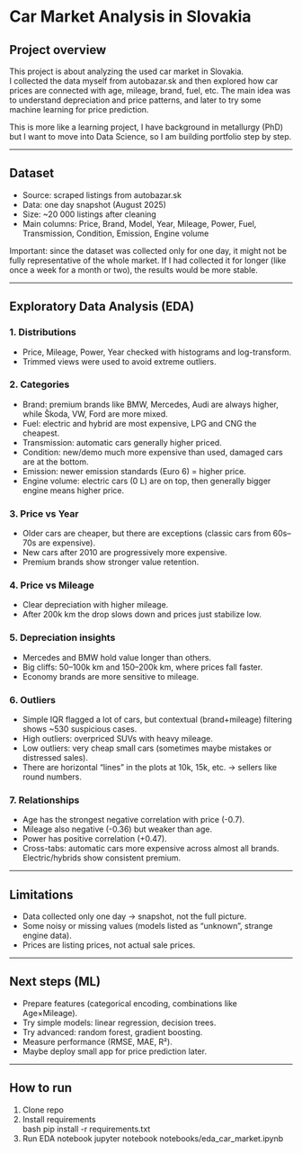 # Car Market Analysis in Slovakia

## Project overview
This project is about analyzing the used car market in Slovakia.  
I collected the data myself from autobazar.sk and then explored how car prices are connected with age, mileage, brand, fuel, etc. The main idea was to understand depreciation and price patterns, and later to try some machine learning for price prediction.  

This is more like a learning project, I have background in metallurgy (PhD) but I want to move into Data Science, so I am building portfolio step by step.

---

## Dataset
- Source: scraped listings from autobazar.sk  
- Data: one day snapshot (August 2025)  
- Size: ~20 000 listings after cleaning  
- Main columns: Price, Brand, Model, Year, Mileage, Power, Fuel, Transmission, Condition, Emission, Engine volume  

Important: since the dataset was collected only for one day, it might not be fully representative of the whole market. If I had collected it for longer (like once a week for a month or two), the results would be more stable.

---

## Exploratory Data Analysis (EDA)

### 1. Distributions
- Price, Mileage, Power, Year checked with histograms and log-transform.
- Trimmed views were used to avoid extreme outliers.

### 2. Categories
- Brand: premium brands like BMW, Mercedes, Audi are always higher, while Škoda, VW, Ford are more mixed.  
- Fuel: electric and hybrid are most expensive, LPG and CNG the cheapest.  
- Transmission: automatic cars generally higher priced.  
- Condition: new/demo much more expensive than used, damaged cars are at the bottom.  
- Emission: newer emission standards (Euro 6) = higher price.  
- Engine volume: electric cars (0 L) are on top, then generally bigger engine means higher price.  

### 3. Price vs Year
- Older cars are cheaper, but there are exceptions (classic cars from 60s–70s are expensive).  
- New cars after 2010 are progressively more expensive.  
- Premium brands show stronger value retention.  

### 4. Price vs Mileage
- Clear depreciation with higher mileage.  
- After 200k km the drop slows down and prices just stabilize low.  

### 5. Depreciation insights
- Mercedes and BMW hold value longer than others.  
- Big cliffs: 50–100k km and 150–200k km, where prices fall faster.  
- Economy brands are more sensitive to mileage.  

### 6. Outliers
- Simple IQR flagged a lot of cars, but contextual (brand+mileage) filtering shows ~530 suspicious cases.  
- High outliers: overpriced SUVs with heavy mileage.  
- Low outliers: very cheap small cars (sometimes maybe mistakes or distressed sales).  
- There are horizontal “lines” in the plots at 10k, 15k, etc. → sellers like round numbers.

### 7. Relationships
- Age has the strongest negative correlation with price (-0.7).  
- Mileage also negative (-0.36) but weaker than age.  
- Power has positive correlation (+0.47).  
- Cross-tabs: automatic cars more expensive across almost all brands. Electric/hybrids show consistent premium.  

---

## Limitations
- Data collected only one day → snapshot, not the full picture.  
- Some noisy or missing values (models listed as “unknown”, strange engine data).  
- Prices are listing prices, not actual sale prices.  

---

## Next steps (ML)
- Prepare features (categorical encoding, combinations like Age×Mileage).  
- Try simple models: linear regression, decision trees.  
- Try advanced: random forest, gradient boosting.  
- Measure performance (RMSE, MAE, R²).  
- Maybe deploy small app for price prediction later.  

---

## How to run
1. Clone repo  
2. Install requirements  
    bash
    pip install -r requirements.txt
3. Run EDA notebook
    jupyter notebook notebooks/eda_car_market.ipynb